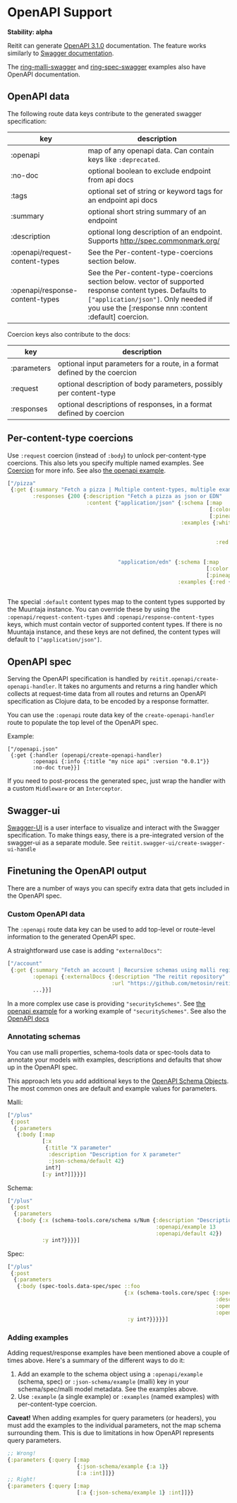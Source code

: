 # OpenAPI Support

**Stability: alpha**

Reitit can generate [OpenAPI 3.1.0](https://spec.openapis.org/oas/v3.1.0)
documentation. The feature works similarly to [Swagger documentation](swagger.md).

The
[ring-malli-swagger](../../examples/ring-malli-swagger)
and
[ring-spec-swagger](../../examples/ring-spec-swagger)
examples also
have OpenAPI documentation.

## OpenAPI data

The following route data keys contribute to the generated swagger specification:

| key            | description |
| ---------------|-------------|
| :openapi       | map of any openapi data. Can contain keys like `:deprecated`.
| :no-doc        | optional boolean to exclude endpoint from api docs
| :tags          | optional set of string or keyword tags for an endpoint api docs
| :summary       | optional short string summary of an endpoint
| :description   | optional long description of an endpoint. Supports http://spec.commonmark.org/
| :openapi/request-content-types | See the Per-content-type-coercions section below.
| :openapi/response-content-types |See the Per-content-type-coercions section below. vector of supported response content types. Defaults to `["application/json"]`. Only needed if you use the [:response nnn :content :default] coercion.

Coercion keys also contribute to the docs:

| key           | description |
| --------------|-------------|
| :parameters   | optional input parameters for a route, in a format defined by the coercion
| :request      | optional description of body parameters, possibly per content-type
| :responses    | optional descriptions of responses, in a format defined by coercion


## Per-content-type coercions

Use `:request` coercion (instead of `:body`) to unlock
per-content-type coercions. This also lets you specify multiple named
examples. See [Coercion](coercion.md) for more info. See also [the
openapi example](../../examples/openapi).

```clj
["/pizza"
 {:get {:summary "Fetch a pizza | Multiple content-types, multiple examples"
        :responses {200 {:description "Fetch a pizza as json or EDN"
                         :content {"application/json" {:schema [:map
                                                                [:color :keyword]
                                                                [:pineapple :boolean]]
                                                       :examples {:white {:description "White pizza with pineapple"
                                                                          :value {:color :white
                                                                                  :pineapple true}}
                                                                  :red {:description "Red pizza"
                                                                        :value {:color :red
                                                                                :pineapple false}}}}
                                   "application/edn" {:schema [:map
                                                               [:color :keyword]
                                                               [:pineapple :boolean]]
                                                      :examples {:red {:description "Red pizza with pineapple"
                                                                       :value (pr-str {:color :red :pineapple true})}}}}}}
```

The special `:default` content types map to the content types supported by the Muuntaja
instance. You can override these by using the `:openapi/request-content-types`
and `:openapi/response-content-types` keys, which must contain vector of
supported content types. If there is no Muuntaja instance, and these keys are
not defined, the content types will default to `["application/json"]`.

## OpenAPI spec

Serving the OpenAPI specification is handled by
`reitit.openapi/create-openapi-handler`. It takes no arguments and returns a
ring handler which collects at request-time data from all routes and returns an
OpenAPI specification as Clojure data, to be encoded by a response formatter.

You can use the `:openapi` route data key of the `create-openapi-handler` route
to populate the top level of the OpenAPI spec.

Example:

```
["/openapi.json"
 {:get {:handler (openapi/create-openapi-handler)
        :openapi {:info {:title "my nice api" :version "0.0.1"}}
        :no-doc true}}]
```

If you need to post-process the generated spec, just wrap the handler with a custom `Middleware` or an `Interceptor`.

## Swagger-ui

[Swagger-UI](https://github.com/swagger-api/swagger-ui) is a user interface to visualize and interact with the Swagger specification. To make things easy, there is a pre-integrated version of the swagger-ui as a separate module. See `reitit.swagger-ui/create-swagger-ui-handle`

## Finetuning the OpenAPI output

There are a number of ways you can specify extra data that gets
included in the OpenAPI spec.

### Custom OpenAPI data

The `:openapi` route data key can be used to add top-level or
route-level information to the generated OpenAPI spec.

A straightforward use case is adding `"externalDocs"`:

```clj
["/account"
 {:get {:summary "Fetch an account | Recursive schemas using malli registry, link to external docs"
        :openapi {:externalDocs {:description "The reitit repository"
                                 :url "https://github.com/metosin/reitit"}}
        ...}}]
```

In a more complex use case is providing `"securitySchemes"`. See
[the openapi example](../../examples/openapi) for a working example of
`"securitySchemes"`. See also the
[OpenAPI docs](https://spec.openapis.org/oas/v3.1.0.html#security-scheme-object)

### Annotating schemas

You can use malli properties, schema-tools data or spec-tools data to
annotate your models with examples, descriptions and defaults that
show up in the OpenAPI spec.

This approach lets you add additional keys to the
[OpenAPI Schema Objects](https://spec.openapis.org/oas/v3.1.0.html#schema-object).
The most common ones are default and example values for parameters.

Malli:

```clj
["/plus"
 {:post
  {:parameters
   {:body [:map
           [:x
            {:title "X parameter"
             :description "Description for X parameter"
             :json-schema/default 42}
            int?]
           [:y int?]]}}}]
```

Schema:

```clj
["/plus"
 {:post
  {:parameters
   {:body {:x (schema-tools.core/schema s/Num {:description "Description for X parameter"
                                               :openapi/example 13
                                               :openapi/default 42})
           :y int?}}}}]
```

Spec:

```clj
["/plus"
 {:post
  {:parameters
   {:body (spec-tools.data-spec/spec ::foo
                                     {:x (schema-tools.core/spec {:spec int?
                                                                  :description "Description for X parameter"
                                                                  :openapi/example 13
                                                                  :openapi/default 42})
                                      :y int?}}}}}]
```

### Adding examples

Adding request/response examples have been mentioned above a couple of times
above. Here's a summary of the different ways to do it:

1. Add an example to the schema object using a `:openapi/example`
   (schema, spec) or `:json-schema/example` (malli) key in your
   schema/spec/malli model metadata. See the examples above.
2. Use `:example` (a single example) or `:examples` (named examples)
   with per-content-type coercion.

**Caveat!** When adding examples for query parameters (or headers),
you must add the examples to the individual parameters, not the map
schema surrounding them. This is due to limitations in how OpenAPI
represents query parameters.

```clj
;; Wrong!
{:parameters {:query [:map
                      {:json-schema/example {:a 1}}
                      [:a :int]]}}
;; Right!
{:parameters {:query [:map
                      [:a {:json-schema/example 1} :int]]}}
```
